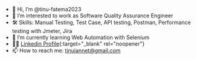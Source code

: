- 👋 Hi, I’m @tinu-fatema2023
- 👀 I’m interested to work as Software Quality Assurance Engineer
- 🛠 Skills: Manual Testing, Test Case, API testing, Postman, Performance testing with Jmeter, Jira
- 🌱 I’m currently learning Web Automation with Selenium
- 👩‍💻 [Linkedin Profile](https://www.linkedin.com/in/fatema-jannet-57271b283/){:target="_blank" rel="noopener"}
- 📫 How to reach me: tinujannet@gmail.com

<!---
tinu-fatema2023/tinu-fatema2023 is a ✨ special ✨ repository because its `README.md` (this file) appears on your GitHub profile.
You can click the Preview link to take a look at your changes.
--->
